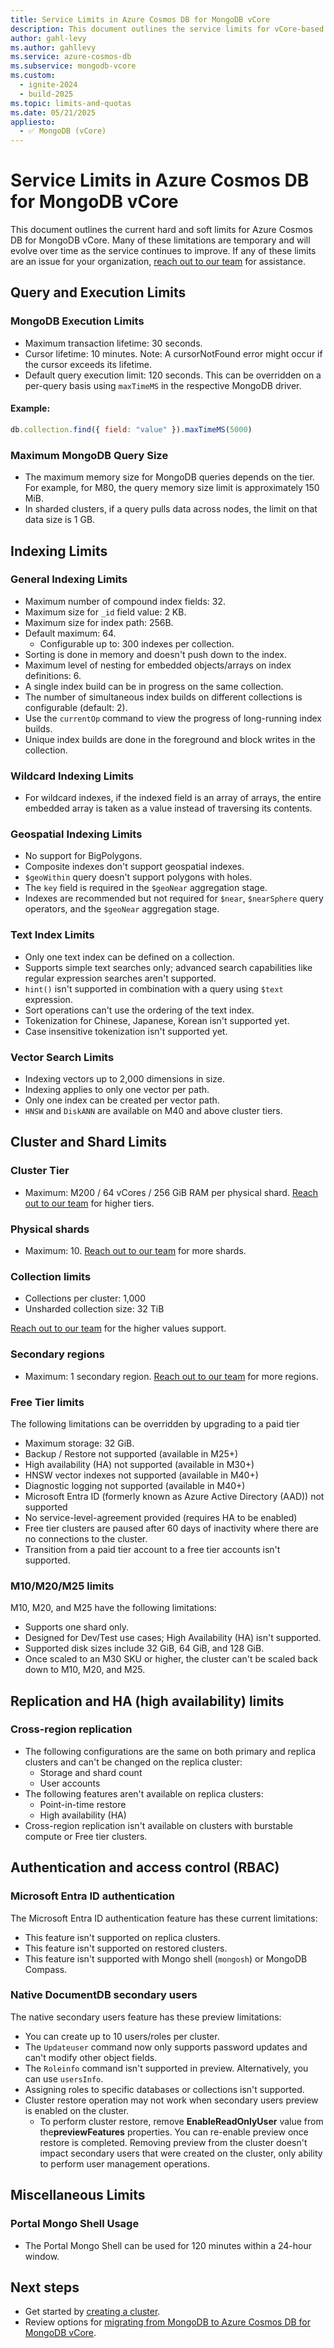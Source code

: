 ```yaml
---
title: Service Limits in Azure Cosmos DB for MongoDB vCore
description: This document outlines the service limits for vCore-based Azure Cosmos DB for MongoDB.
author: gahl-levy
ms.author: gahllevy
ms.service: azure-cosmos-db
ms.subservice: mongodb-vcore
ms.custom:
  - ignite-2024
  - build-2025
ms.topic: limits-and-quotas
ms.date: 05/21/2025
appliesto:
  - ✅ MongoDB (vCore)
---
```


# Service Limits in Azure Cosmos DB for MongoDB vCore

This document outlines the current hard and soft limits for Azure Cosmos DB for MongoDB vCore. Many of these limitations are temporary and will evolve over time as the service continues to improve. If any of these limits are an issue for your organization, [reach out to our team](mailto:mongodb-feedback@microsoft.com) for assistance.

## Query and Execution Limits

### MongoDB Execution Limits
- Maximum transaction lifetime: 30 seconds.
- Cursor lifetime: 10 minutes. Note: A cursorNotFound error might occur if the cursor exceeds its lifetime.
- Default query execution limit: 120 seconds. This can be overridden on a per-query basis using `maxTimeMS` in the respective MongoDB driver.
#### Example:
```javascript
db.collection.find({ field: "value" }).maxTimeMS(5000)
```

### Maximum MongoDB Query Size
- The maximum memory size for MongoDB queries depends on the tier. For example, for M80, the query memory size limit is approximately 150 MiB.
- In sharded clusters, if a query pulls data across nodes, the limit on that data size is 1 GB.

## Indexing Limits

### General Indexing Limits
- Maximum number of compound index fields: 32.
- Maximum size for `_id` field value: 2 KB.
- Maximum size for index path: 256B.
- Default maximum: 64.
  - Configurable up to: 300 indexes per collection.
- Sorting is done in memory and doesn't push down to the index.
- Maximum level of nesting for embedded objects/arrays on index definitions: 6.
- A single index build can be in progress on the same collection.
- The number of simultaneous index builds on different collections is configurable (default: 2).
- Use the `currentOp` command to view the progress of long-running index builds.
- Unique index builds are done in the foreground and block writes in the collection.

### Wildcard Indexing Limits
- For wildcard indexes, if the indexed field is an array of arrays, the entire embedded array is taken as a value instead of traversing its contents.

### Geospatial Indexing Limits
- No support for BigPolygons.
- Composite indexes don't support geospatial indexes.
- `$geoWithin` query doesn't support polygons with holes.
- The `key` field is required in the `$geoNear` aggregation stage.
- Indexes are recommended but not required for `$near`, `$nearSphere` query operators, and the `$geoNear` aggregation stage.

### Text Index Limits
- Only one text index can be defined on a collection.
- Supports simple text searches only; advanced search capabilities like regular expression searches aren't supported.
- `hint()` isn't supported in combination with a query using `$text` expression.
- Sort operations can't use the ordering of the text index.
- Tokenization for Chinese, Japanese, Korean isn't supported yet.
- Case insensitive tokenization isn't supported yet.

### Vector Search Limits
- Indexing vectors up to 2,000 dimensions in size.
- Indexing applies to only one vector per path.
- Only one index can be created per vector path.
- `HNSW` and `DiskANN` are available on M40 and above cluster tiers. 

## Cluster and Shard Limits

### Cluster Tier
- Maximum: M200 / 64 vCores / 256 GiB RAM per physical shard. [Reach out to our team](mailto:mongodb-feedback@microsoft.com) for higher tiers.

### Physical shards
- Maximum: 10. [Reach out to our team](mailto:mongodb-feedback@microsoft.com) for more shards.

### Collection limits
-	Collections per cluster: 1,000
-	Unsharded collection size: 32 TiB

[Reach out to our team](mailto:mongodb-feedback@microsoft.com) for the higher values support.

### Secondary regions
- Maximum: 1 secondary region. [Reach out to our team](mailto:mongodb-feedback@microsoft.com) for more regions.

### Free Tier limits
The following limitations can be overridden by upgrading to a paid tier
- Maximum storage: 32 GiB.
- Backup / Restore not supported (available in M25+)
- High availability (HA) not supported (available in M30+)
- HNSW vector indexes not supported (available in M40+)
- Diagnostic logging not supported (available in M40+)
- Microsoft Entra ID (formerly known as Azure Active Directory (AAD)) not supported
- No service-level-agreement provided (requires HA to be enabled)
- Free tier clusters are paused after 60 days of inactivity where there are no connections to the cluster.
- Transition from a paid tier account to a free tier accounts isn't supported.

### M10/M20/M25 limits
M10, M20, and M25 have the following limitations:
- Supports one shard only.
- Designed for Dev/Test use cases; High Availability (HA) isn't supported.
- Supported disk sizes include 32 GiB, 64 GiB, and 128 GiB.
- Once scaled to an M30 SKU or higher, the cluster can't be scaled back down to M10, M20, and M25.

## Replication and HA (high availability) limits

### Cross-region replication
- The following configurations are the same on both primary and replica clusters and can't be changed on the replica cluster:
  - Storage and shard count
  - User accounts
- The following features aren't available on replica clusters:
  - Point-in-time restore
  - High availability (HA)
- Cross-region replication isn't available on clusters with burstable compute or Free tier clusters.

## Authentication and access control (RBAC)

### Microsoft Entra ID authentication
The Microsoft Entra ID authentication feature has these current limitations:
- This feature isn't supported on replica clusters.
- This feature isn't supported on restored clusters.
- This feature isn't supported with Mongo shell (`mongosh`) or MongoDB Compass.

### Native DocumentDB secondary users

The native secondary users feature has these preview limitations:
- You can create up to 10 users/roles per cluster.
- The `Updateuser` command now only supports password updates and can't modify other object fields.
- The `Roleinfo` command isn't supported in preview. Alternatively, you can use `usersInfo`.
- Assigning roles to specific databases or collections isn't supported.
- Cluster restore operation may not work when secondary users preview is enabled on the cluster. 
    - To perform cluster restore, remove **EnableReadOnlyUser** value from the**previewFeatures** properties. You can re-enable preview once restore is completed. Removing preview from the cluster doesn't impact secondary users that were created on the cluster, only ability to perform user management operations.

## Miscellaneous Limits

### Portal Mongo Shell Usage
- The Portal Mongo Shell can be used for 120 minutes within a 24-hour window.

## Next steps

- Get started by [creating a cluster](quickstart-portal.md).
- Review options for [migrating from MongoDB to Azure Cosmos DB for MongoDB vCore](migration-options.md).
